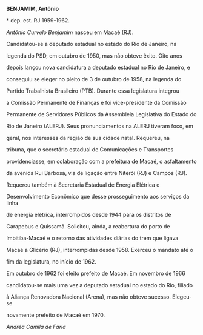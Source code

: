 **BENJAMIM, Antônio**



\* dep. est. RJ 1959-1962.



*Antônio Curvelo Benjamim* nasceu em Macaé (RJ).



Candidatou-se a deputado estadual no estado do Rio de Janeiro, na

legenda do PSD, em outubro de 1950, mas não obteve êxito. Oito anos

depois lançou nova candidatura a deputado estadual no Rio de Janeiro, e

conseguiu se eleger no pleito de 3 de outubro de 1958, na legenda do

Partido Trabalhista Brasileiro (PTB). Durante essa legislatura integrou

a Comissão Permanente de Finanças e foi vice-presidente da Comissão

Permanente de Servidores Públicos da Assembleia Legislativa do Estado do

Rio de Janeiro (ALERJ). Seus pronunciamentos na ALERJ tiveram foco, em

geral, nos interesses da região de sua cidade natal. Requereu, na

tribuna, que o secretário estadual de Comunicações e Transportes

providenciasse, em colaboração com a prefeitura de Macaé, o asfaltamento

da avenida Rui Barbosa, via de ligação entre Niterói (RJ) e Campos (RJ).

Requereu também à Secretaria Estadual de Energia Elétrica e

Desenvolvimento Econômico que desse prosseguimento aos serviços da linha

de energia elétrica, interrompidos desde 1944 para os distritos de

Carapebus e Quissamã. Solicitou, ainda, a reabertura do porto de

Imbitiba-Macaé e o retorno das atividades diárias do trem que ligava

Macaé a Glicério (RJ), interrompidas desde 1958. Exerceu o mandato até o

fim da legislatura, no início de 1962.



Em outubro de 1962 foi eleito prefeito de Macaé. Em novembro de 1966

candidatou-se mais uma vez a deputado estadual no estado do Rio, filiado

à Aliança Renovadora Nacional (Arena), mas não obteve sucesso. Elegeu-se

novamente prefeito de Macaé em 1970.



*Andréa Camila de Faria*




